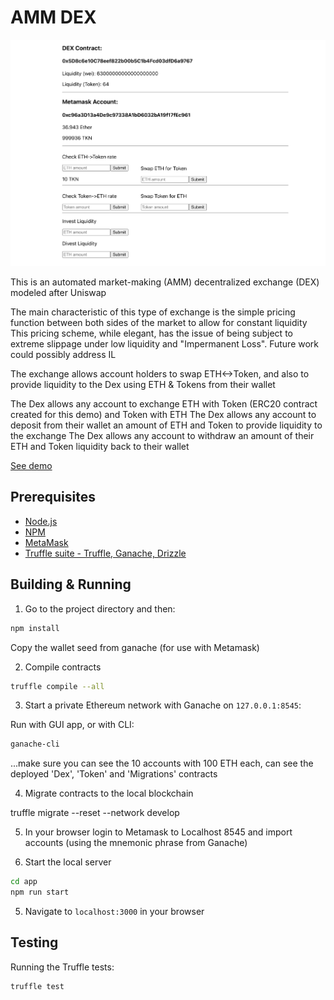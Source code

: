 # AMM DEX

<img alt="Image of Dex" src="img.png">

This is an automated market-making (AMM) decentralized exchange (DEX) modeled after Uniswap

The main characteristic of this type of exchange is the simple pricing function between both sides of the market to allow for constant liquidity
This pricing scheme, while elegant, has the issue of being subject to extreme slippage under low liquidity and "Impermanent Loss". Future work could possibly address IL

The exchange allows account holders to swap ETH<->Token, and also to provide liquidity to the Dex using ETH & Tokens from their wallet 

The Dex allows any account to exchange ETH with Token (ERC20 contract created for this demo) and Token with ETH
The Dex allows any account to deposit from their wallet an amount of ETH and Token to provide liquidity to the exchange
The Dex allows any account to withdraw an amount of their ETH and Token liquidity back to their wallet

[See demo](https://bit.ly/amm_dex)

## Prerequisites

- [Node.js](https://nodejs.org)
- [NPM](https://npm.org)
- [MetaMask](https://metamask.io/)
- [Truffle suite - Truffle, Ganache, Drizzle](https://trufflesuite.com/)

## Building & Running

1. Go to the project directory and then:

```bash
npm install
```

Copy the wallet seed from ganache (for use with Metamask)

2. Compile contracts

```bash
truffle compile --all
```

3. Start a private Ethereum network with Ganache on `127.0.0.1:8545`:

Run with GUI app, or with CLI:

```bash
ganache-cli
```

...make sure you can see the 10 accounts with 100 ETH each, can see the deployed 'Dex', 'Token' and 'Migrations' contracts

4. Migrate contracts to the local blockchain

truffle migrate --reset --network develop

5. In your browser login to Metamask to Localhost 8545 and import accounts (using the mnemonic phrase from Ganache)

4. Start the local server 

```bash
cd app
npm run start
```

5. Navigate to `localhost:3000` in your browser

## Testing

Running the Truffle tests:

```bash
truffle test
```
